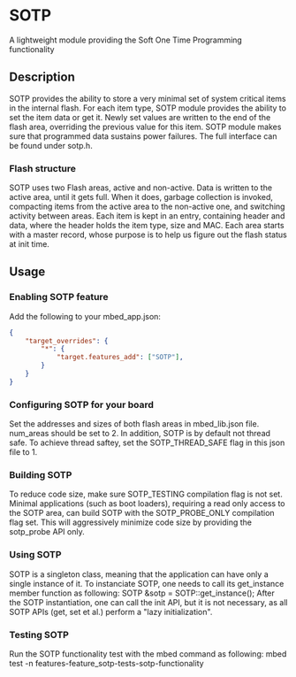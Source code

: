 # SOTP

A lightweight module providing the Soft One Time Programming functionality

## Description

SOTP provides the ability to store a very minimal set of system critical items in the internal flash.
For each item type, SOTP module provides the ability to set the item data or get it.
Newly set values are written to the end of the flash area, overriding the previous value for this item.
SOTP module makes sure that programmed data sustains power failures.
The full interface can be found under sotp.h.

### Flash structure
SOTP uses two Flash areas, active and non-active. Data is written to the active area, until it gets full.
When it does, garbage collection is invoked, compacting items from the active area to the non-active one,
and switching activity between areas.
Each item is kept in an entry, containing header and data, where the header holds the item type, size and MAC.
Each area starts with a master record, whose purpose is to help us figure out the flash status at init time.

## Usage

### Enabling SOTP feature

Add the following to your mbed_app.json:

```json
{
    "target_overrides": {
        "*": {
            "target.features_add": ["SOTP"],
        }
    }
}
```

### Configuring SOTP for your board

Set the addresses and sizes of both flash areas in mbed_lib.json file. num_areas should be set to 2.
In addition, SOTP is by default not thread safe. To achieve thread saftey,
set the SOTP_THREAD_SAFE flag in this json file to 1.

### Building SOTP
To reduce code size, make sure SOTP_TESTING compilation flag is not set.
Minimal applications (such as boot loaders), requiring a read only access to the SOTP area, can build SOTP with
the SOTP_PROBE_ONLY compilation flag set. This will aggressively minimize code size by providing the
sotp_probe API only.

### Using SOTP
SOTP is a singleton class, meaning that the application can have only a single instance of it.
To instanciate SOTP, one needs to call its get_instance member function as following:
    SOTP &sotp = SOTP::get_instance();
After the SOTP instantiation, one can call the init API, but it is not necessary, as all
SOTP APIs (get, set et al.) perform a "lazy initialization".

### Testing SOTP
Run the SOTP functionality test with the mbed command as following:
mbed test -n features-feature_sotp-tests-sotp-functionality